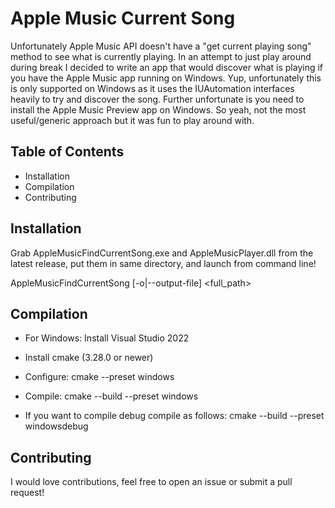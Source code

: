 # Apple Music Current Song
Unfortunately Apple Music API doesn't have a "get current playing song" method to see what is currently playing.  In an attempt to just play around during break I decided to write an app that would discover what is playing if you have the Apple Music app running on Windows.  Yup, unfortunately this is only supported on Windows as it uses the IUAutomation interfaces heavily to try and discover the song.  Further unfortunate is you need to install the Apple Music Preview app on Windows.  So yeah, not the most useful/generic approach but it was fun to play around with.

## Table of Contents
- Installation
- Compilation
- Contributing

## Installation
Grab AppleMusicFindCurrentSong.exe and AppleMusicPlayer.dll from the latest release, put them in same directory, and launch from command line!

AppleMusicFindCurrentSong [-o|--output-file] <full_path>

## Compilation
- For Windows: Install Visual Studio 2022
- Install cmake (3.28.0 or newer)
- Configure:
cmake --preset windows

- Compile:
cmake --build --preset windows

- If you want to compile debug compile as follows:
cmake --build --preset windowsdebug

## Contributing
I would love contributions, feel free to open an issue or submit a pull request!
